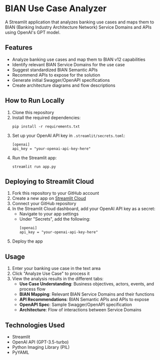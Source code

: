 # BIAN Use Case Analyzer

A Streamlit application that analyzes banking use cases and maps them to BIAN (Banking Industry Architecture Network) Service Domains and APIs using OpenAI's GPT model.

## Features

- Analyze banking use cases and map them to BIAN v12 capabilities
- Identify relevant BIAN Service Domains for the use case
- Suggest standardized BIAN Semantic APIs
- Recommend APIs to expose for the solution
- Generate initial Swagger/OpenAPI specifications
- Create architecture diagrams and flow descriptions

## How to Run Locally

1. Clone this repository
2. Install the required dependencies:
   ```
   pip install -r requirements.txt
   ```
3. Set up your OpenAI API key in `.streamlit/secrets.toml`:
   ```
   [openai]
   api_key = "your-openai-api-key-here"
   ```
4. Run the Streamlit app:
   ```
   streamlit run app.py
   ```

## Deploying to Streamlit Cloud

1. Fork this repository to your GitHub account
2. Create a new app on [Streamlit Cloud](https://streamlit.io/cloud)
3. Connect your GitHub repository
4. In the Streamlit Cloud dashboard, add your OpenAI API key as a secret:
   - Navigate to your app settings
   - Under "Secrets", add the following:
     ```
     [openai]
     api_key = "your-openai-api-key-here"
     ```
5. Deploy the app

## Usage

1. Enter your banking use case in the text area
2. Click "Analyze Use Case" to process it
3. View the analysis results in the different tabs:
   - **Use Case Understanding**: Business objectives, actors, events, and process flow
   - **BIAN Mapping**: Relevant BIAN Service Domains and their functions
   - **API Recommendations**: BIAN Semantic APIs and APIs to expose
   - **OpenAPI Spec**: Sample Swagger/OpenAPI specification
   - **Architecture**: Flow of interactions between Service Domains

## Technologies Used

- Streamlit
- OpenAI API (GPT-3.5-turbo)
- Python Imaging Library (PIL)
- PyYAML 
